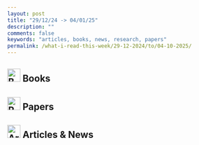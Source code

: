 ```yaml
---
layout: post
title: "29/12/24 -> 04/01/25"
description: ""
comments: false
keywords: "articles, books, news, research, papers"
permalink: /what-i-read-this-week/29-12-2024/to/04-10-2025/
---
```


## <img src="{{ '/assets/images/icons/book-bookmark-solid.svg'}}" alt="Book" style="width: 30px; height: 30px;"> Books

## <img src="{{ '/assets/images/icons/microscope-solid.svg'}}" alt="Research Papers" style="width: 30px; height: 30px;"> Papers

## <img src="{{ '/assets/images/icons/newspaper-solid.svg'}}" alt="Articles & Other" style="width: 30px; height: 30px;"> Articles & News
